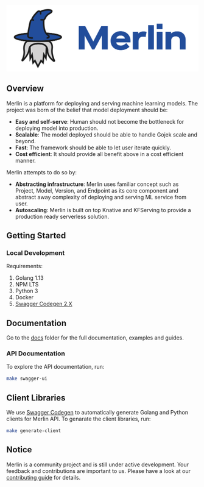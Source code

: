 <p align="center"><img src="./docs/images/merlin-with-text.png" width="550"/></p>

## Overview

Merlin is a platform for deploying and serving machine learning models. The project was born of the belief that model deployment should be:

* **Easy and self-serve**: Human should not become the bottleneck for deploying model into production.
* **Scalable**: The model deployed should be able to handle Gojek scale and beyond.
* **Fast**: The framework should be able to let user iterate quickly.
* **Cost efficient**: It should provide all benefit above in a cost efficient manner.

Merlin attempts to do so by:

* **Abstracting infrastructure**: Merlin uses familiar concept such as Project, Model, Version, and Endpoint as its core component and abstract away complexity of deploying and serving ML service from user.
* **Autoscaling**: Merlin is built on top Knative and KFServing to provide a production ready serverless solution.

## Getting Started

### Local Development

Requirements:

1. Golang 1.13
1. NPM LTS
1. Python 3
1. Docker
1. [Swagger Codegen 2.X](https://github.com/swagger-api/swagger-codegen)

## Documentation

Go to the [docs](/docs) folder for the full documentation, examples and guides.

### API Documentation

To explore the API documentation, run:

```bash
make swagger-ui
```

## Client Libraries

We use [Swagger Codegen](https://github.com/swagger-api/swagger-codegen) to automatically generate Golang and Python clients for Merlin API. To genarate the client libraries, run:

```bash
make generate-client
```

## Notice

Merlin is a community project and is still under active development. Your feedback and contributions are important to us. Please have a look at our [contributing guide](CONTRIBUTING.md) for details.
